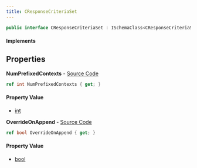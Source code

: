 ```yaml
---
title: CResponseCriteriaSet
---
```


```csharp
public interface CResponseCriteriaSet : ISchemaClass<CResponseCriteriaSet>, ISchemaField, ISchemaClass, INativeHandle
```

#### Implements

## Properties

**NumPrefixedContexts** - [Source Code](https://github.com/swiftly-solution/swiftlys2/blob/master/managed/src/SwiftlyS2.Generated/Schemas/Interfaces/CResponseCriteriaSet.cs#L16)

```csharp
ref int NumPrefixedContexts { get; }
```

#### Property Value

- [int](https://learn.microsoft.com/dotnet/api/system.int32)

**OverrideOnAppend** - [Source Code](https://github.com/swiftly-solution/swiftlys2/blob/master/managed/src/SwiftlyS2.Generated/Schemas/Interfaces/CResponseCriteriaSet.cs#L18)

```csharp
ref bool OverrideOnAppend { get; }
```

#### Property Value

- [bool](https://learn.microsoft.com/dotnet/api/system.boolean)

